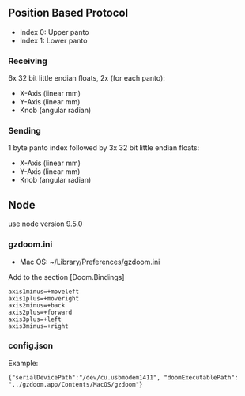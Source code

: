 ## Position Based Protocol
- Index 0: Upper panto
- Index 1: Lower panto

### Receiving
6x 32 bit little endian floats, 2x (for each panto):
- X-Axis (linear mm)
- Y-Axis (linear mm)
- Knob (angular radian)

### Sending
1 byte panto index followed by 3x 32 bit little endian floats:
- X-Axis (linear mm)
- Y-Axis (linear mm)
- Knob (angular radian)



## Node
use node version 9.5.0

### gzdoom.ini
- Mac OS: ~/Library/Preferences/gzdoom.ini

Add to the section [Doom.Bindings]

    axis1minus=+moveleft
    axis1plus=+moveright
    axis2minus=+back
    axis2plus=+forward
    axis3plus=+left
    axis3minus=+right

### config.json
Example:

    {"serialDevicePath":"/dev/cu.usbmodem1411", "doomExecutablePath": "../gzdoom.app/Contents/MacOS/gzdoom"}
